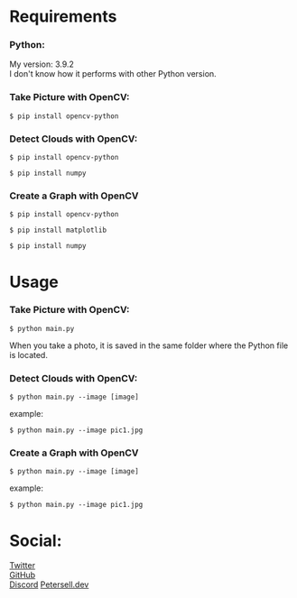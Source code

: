 # Requirements

### Python:
My version: 3.9.2  
I don't know how it performs with other Python version.

### Take Picture with OpenCV:
```
$ pip install opencv-python
```

### Detect Clouds with OpenCV:
```
$ pip install opencv-python
```  
```
$ pip install numpy
```

### Create a Graph with OpenCV
```
$ pip install opencv-python
```
```
$ pip install matplotlib
```
```
$ pip install numpy
```

# Usage
### Take Picture with OpenCV:
```
$ python main.py
```  
When you take a photo, it is saved in the same folder where the Python file is located.

### Detect Clouds with OpenCV:
```
$ python main.py --image [image]
```  
example:  
```
$ python main.py --image pic1.jpg
```

### Create a Graph with OpenCV
```
$ python main.py --image [image]
```  
example:  
```
$ python main.py --image pic1.jpg
```

# Social:
[Twitter](https://twitter.com/420johann)  
[GitHub](https://github.com/JohannLULW/)  
[Discord](https://discord.gg/uNE3UrE5) 
[Petersell.dev](https://petersell.dev)
